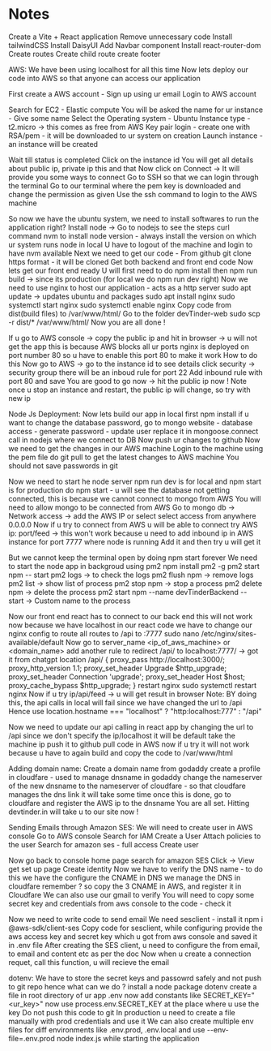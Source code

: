 # Notes

Create a Vite + React application
Remove unnecessary code
Install tailwindCSS
Install DaisyUI
Add Navbar component
Install react-router-dom
Create routes
Create child route
create footer

AWS:
We have been using localhost for all this time
Now lets deploy our code into AWS so that anyone can access our application

First create a AWS account - Sign up using ur email
Login to AWS account

Search for EC2 - Elastic compute
You will be asked the name for ur instance - Give some name
Select the Operating system - Ubuntu
Instance type - t2.micro -> this comes as free from AWS
Key pair login - create one with RSA/pem - it will be downloaded to ur system on creation
Launch instance - an instance will be created

Wait till status is completed
Click on the instance id
You will get all details about public ip, private ip this and that
Now click on Connect -> It will provide you some ways to connect
Go to SSH so that we can login through the terminal
Go to our terminal where the pem key is downloaded and change the permission as given
Use the ssh command to login to the AWS machine

So now we have the ubuntu system, we need to install softwares to run the application right?
Install node -> Go to nodejs to see the steps
curl command
nvm to install node version - always install the version on which ur system runs node in local
U have to logout of the machine and login to have nvm available
Next we need to get our code - From github
git clone https format - it will be cloned
Get both backend and front end code
Now lets get our front end ready
U will first need to do npm install
then npm run build -> since its production (for local we do npm run dev right)
Now we need to use nginx to host our application - acts as a http server
sudo apt update -> updates ubuntu and packages
sudo apt install nginx
sudo systemctl start nginx
sudo systemctl enable nginx
Copy code from dist(build files) to /var/www/html/
Go to the folder devTinder-web
sudo scp -r dist/* /var/www/html/
Now you are all done !

If u go to AWS console -> copy the public ip and hit in browser -> u will not get the app
this is because AWS blocks all ur ports
nginx is deployed on port number 80
so u have to enable this port 80 to make it work
How to do this
Now go to AWS -> go to the instance id to see details
click security -> security group
there will be an inboud rule for port 22
Add inbound rule with port 80 and save
You are good to go now -> hit the public ip now !
Note once u stop an instance and restart, the public ip will change, so try with new ip

Node Js Deployment:
Now lets build our app in local first
npm install
if u want to change the database password, go to mongo website - database access - generate password - update user
replace it in mongoose.connect call in nodejs where we connect to DB
Now push ur changes to github
Now we need to get the changes in our AWS machine
Login to the machine using the pem file
do git pull to get the latest changes to AWS machine
You should not save passwords in git

Now we need to start he node server
npm run dev is for local and npm start is for production
do npm start - u will see the database not getting connected, this is because we cannot connect to mongo from AWS
You will need to allow mongo to be connected from AWS
Go to mongo db -> Network access -> add the AWS IP or select select access from anywhere 0.0.0.0
Now if u try to connect from AWS u will be able to connect
try AWS ip: port/feed -> this won't work because u need to add inbound ip in AWS instance for port 7777 where node is running
Add it and then try u will get it

But we cannot keep the terminal open by doing npm start forever
We need to start the node app in backgroud using pm2 
npm install pm2 -g
pm2 start npm -- start
pm2 logs -> to check the logs
pm2 flush npm -> remove logs
pm2 list -> show list of process
pm2 stop npm -> stop a process
pm2 delete npm -> delete the process
pm2 start npm --name devTinderBackend -- start -> Custom name to the process

Now our front end react has to connect to our back end
this will not work now because we have localhost in our react code
we have to change our nginx config to route all routes to /api to :7777
sudo nano /etc/nginx/sites-available/default
Now go to server_name <ip_of_aws_machine> or <domain_name>
add another rule to redirect /api/ to localhost:7777/ -> got it from chatgpt
location /api/ {
    proxy_pass http://localhost:3000/;
    proxy_http_version 1.1;
    proxy_set_header Upgrade $http_upgrade;
    proxy_set_header Connection 'upgrade';
    proxy_set_header Host $host;
    proxy_cache_bypass $http_upgrade;
}
restart nginx
sudo systemctl restart nginx
Now if u try ip/api/feed -> u will get result in browser
Note: BY doing this, the api calls in local will fail since we have changed the url to /api
Hence use location.hostname === "localhost" ? "http:localhost:777" : "/api"

Now we need to update our api calling in react app by changing the url to /api
since we don't specify the ip/localhost it will be default take the machine ip
push it to github
pull code in AWS
now if u try it will not work because u have to again build and copy the code to /var/www/html

Adding domain name:
Create a domain name from godaddy
create a profile in cloudfare - used to manage dnsname
in godaddy change the nameserver of the new dnsname to the nameserver of cloudfare - so that cloudfare manages the dns link
it will take some time
once this is done, go to cloudfare and register the AWS ip to the dnsname
You are all set. Hitting devtinder.in will take u to our site now !

Sending Emails through Amazon SES:
We will need to create user in AWS console
Go to AWS console
Search for IAM
Create a User
Attach policies to the user
Search for amazon ses - full access
Create user

Now go back to console home page
search for amazon SES
Click -> View get set up page
Create identity
Now we have to verify the DNS name - to do this we have the configure the CNAME in DNS
we manage the DNS in cloudfare remember ?
so copy the 3 CNAME in AWS, and register it in Cloudfare
We can also use our gmail to verify
You will need to copy some secret key and credentials from aws console to the code - check it

Now we need to write code to send email
We need sesclient - install it
npm i @aws-sdk/client-ses
Copy code for sesclient, while configuring provide the aws access key and secret key which u got from aws console and saved it in .env file
After creating the SES client, u need to configure the from email, to email and content etc as per the doc
Now when u create a connection requet, call this function, u will recieve the email

dotenv:
We have to store the secret keys and passowrd safely and not push to git repo
hence what can we do ?
install a node package dotenv
create a file in root directory of ur app .env
now add constants like SECRET_KEY="<ur_key>"
now use process.env.SECRET_KEY at the place where u use the key
Do not push this code to git
In production u need to create a file manually with prod credentials and use it
We can also create multiple env files for diff environments like .env.prod, .env.local and use --env-file=.env.prod node index.js while starting the application
